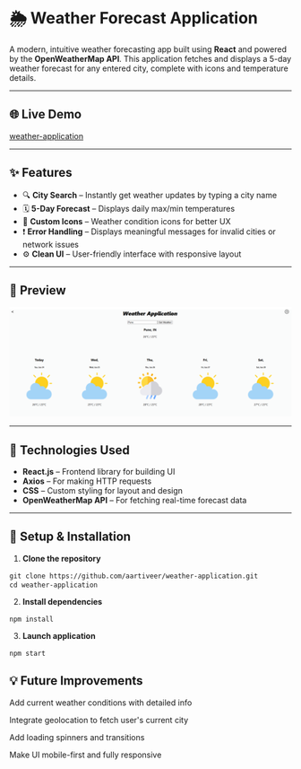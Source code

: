 # 🌦️ Weather Forecast Application

A modern, intuitive weather forecasting app built using **React** and powered by the **OpenWeatherMap API**. This application fetches and displays a 5-day weather forecast for any entered city, complete with icons and temperature details.

---
## 🌐 Live Demo

[ weather-application](https://aartiveer.github.io/weather-application/)

---

## ✨ Features

- 🔍 **City Search** – Instantly get weather updates by typing a city name
- 🗓️ **5-Day Forecast** – Displays daily max/min temperatures
- 🎨 **Custom Icons** – Weather condition icons for better UX
- ❗ **Error Handling** – Displays meaningful messages for invalid cities or network issues
- ⚙️ **Clean UI** – User-friendly interface with responsive layout

---

## 📸 Preview

![App Screenshot](src/asset/demo.PNG)

---

## 🚀 Technologies Used

- **React.js** – Frontend library for building UI
- **Axios** – For making HTTP requests
- **CSS** – Custom styling for layout and design
- **OpenWeatherMap API** – For fetching real-time forecast data

---

## 🔧 Setup & Installation

1. **Clone the repository**
```
git clone https://github.com/aartiveer/weather-application.git
cd weather-application
```

2. **Install dependencies**
```
npm install
```

3. **Launch application**

```
npm start
```

## 💡 Future Improvements
Add current weather conditions with detailed info

Integrate geolocation to fetch user's current city

Add loading spinners and transitions

Make UI mobile-first and fully responsive
